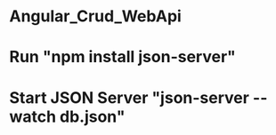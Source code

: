 # Angular_Crud_WebApi
# Run  "npm install json-server"
# Start JSON Server  "json-server --watch db.json"
